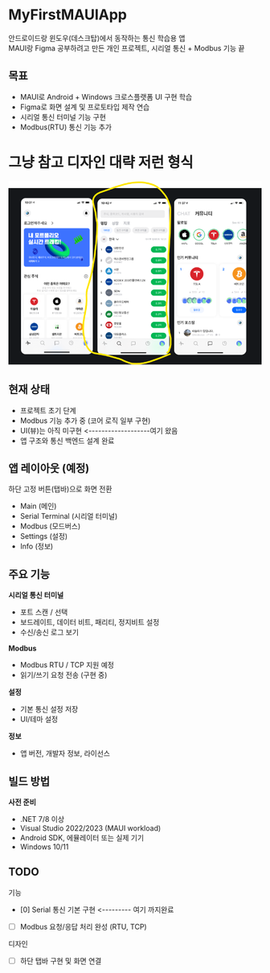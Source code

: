 # MyFirstMAUIApp

안드로이드랑 윈도우(데스크탑)에서 동작하는 통신 학습용 앱  
MAUI랑 Figma 공부하려고 만든 개인 프로젝트, 시리얼 통신 + Modbus 기능 끝




## 목표
- MAUI로 Android + Windows 크로스플랫폼 UI 구현 학습
- Figma로 화면 설계 및 프로토타입 제작 연습
- 시리얼 통신 터미널 기능 구현
- Modbus(RTU) 통신 기능 추가



# 그냥 참고 디자인 대략 저런 형식

![앱 스크린샷](Etc/img01.png)

## 현재 상태
- 프로젝트 초기 단계
- Modbus 기능 추가 중 (코어 로직 일부 구현)   
- UI(뷰)는 아직 미구현   <-------------------여기 왔음
- 앱 구조와 통신 백엔드 설계 완료


## 앱 레이아웃 (예정)
하단 고정 버튼(탭바)으로 화면 전환
- Main (메인)
- Serial Terminal (시리얼 터미널)
- Modbus (모드버스)
- Settings (설정)
- Info (정보)

## 주요 기능
**시리얼 통신 터미널**
- 포트 스캔 / 선택
- 보드레이트, 데이터 비트, 패리티, 정지비트 설정
- 수신/송신 로그 보기

**Modbus**
- Modbus RTU / TCP 지원 예정
- 읽기/쓰기 요청 전송 (구현 중)

**설정**
- 기본 통신 설정 저장
- UI/테마 설정

**정보**
- 앱 버전, 개발자 정보, 라이선스

## 빌드 방법
**사전 준비**
- .NET 7/8 이상
- Visual Studio 2022/2023 (MAUI workload)
- Android SDK, 에뮬레이터 또는 실제 기기
- Windows 10/11


## TODO
기능
- [0] Serial 통신 기본 구현 <--------- 여기 까지완료 
- [ ] Modbus 요청/응답 처리 완성 (RTU, TCP)

디자인 
- [ ] 하단 탭바 구현 및 화면 연결
